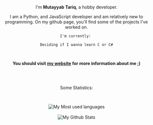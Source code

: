 <div align = "center">

I'm **Mutayyab Tariq**, a hobby developer.

I am a Python, and JavaScript developer and am relatively new to programming. On my github page, you'll find some of the projects I've worked on.

    I'm currently: 
    
    Deciding if I wanna learn C or C#


    
<br/>
    
**You should visit [my website](https://mutyyab.github.io) for more information about me ;)**
    
<br/>
<br/>
    
Some Statistics:
    
<br/>
    
![My Most used languages](https://github-readme-stats.vercel.app/api/top-langs/?username=mutyyab&layout=compact&theme=cobalt)
    <br/>
    <br/>
![My Github Stats](https://github-readme-stats.vercel.app/api?username=mutyyab&theme=cobalt)
</div>
